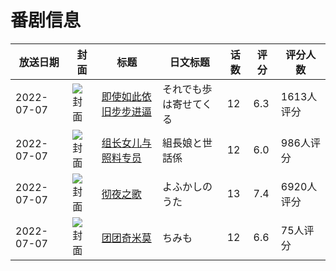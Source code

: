 # 番剧信息

|放送日期|封面|标题|日文标题|话数|评分|评分人数|
|---|---|---|---|---|---|---|
|2022-07-07|![封面](https://lain.bgm.tv/pic/cover/c/ba/d1/324728_qq0OM.jpg)|[即使如此依旧步步进逼](https://bangumi.tv/subject/324728)|それでも歩は寄せてくる|12|6.3|1613人评分|
|2022-07-07|![封面](https://lain.bgm.tv/pic/cover/c/2d/d8/348538_VNKOY.jpg)|[组长女儿与照料专员](https://bangumi.tv/subject/348538)|組長娘と世話係|12|6.0|986人评分|
|2022-07-07|![封面](https://lain.bgm.tv/pic/cover/c/dd/cd/356774_zOW55.jpg)|[彻夜之歌](https://bangumi.tv/subject/356774)|よふかしのうた|13|7.4|6920人评分|
|2022-07-07|![封面](https://lain.bgm.tv/pic/cover/c/8b/2b/375977_7lBDZ.jpg)|[团团奇米莫](https://bangumi.tv/subject/375977)|ちみも|12|6.6|75人评分|

